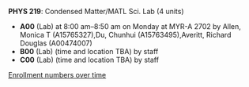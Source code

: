 **PHYS 219**: Condensed Matter/MATL Sci. Lab (4 units)

- **A00** (Lab) at 8:00 am–8:50 am on Monday at MYR-A 2702 by Allen, Monica T (A15765327),Du, Chunhui (A15763495),Averitt, Richard Douglas (A00474007)
- **B00** (Lab) (time and location TBA) by staff
- **C00** (Lab) (time and location TBA) by staff

[Enrollment numbers over time](./PHYS219.tsv)
